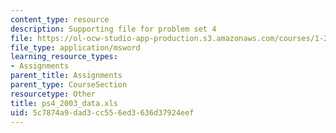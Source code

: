 ```yaml
---
content_type: resource
description: Supporting file for problem set 4
file: https://ol-ocw-studio-app-production.s3.amazonaws.com/courses/1-224j-carrier-systems-fall-2003/5c7874a9dad3cc556ed3636d37924eef_ps4_2003_data.xls
file_type: application/msword
learning_resource_types:
- Assignments
parent_title: Assignments
parent_type: CourseSection
resourcetype: Other
title: ps4_2003_data.xls
uid: 5c7874a9-dad3-cc55-6ed3-636d37924eef
---
```

